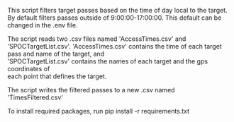 This script filters target passes based on the time of day local to the target. By default filters passes outside of 9:00:00-17:00:00. This default can be changed in the .env file.

The script reads two .csv files named 'AccessTimes.csv' and 'SPOCTargetList.csv'.
'AccessTimes.csv' contains the time of each target pass and name of the target, and\
 'SPOCTargetList.csv' contains the names of each target and the gps coordinates of \
 each point that defines the target.
 
 The script writes the filtered passes to a new .csv named 'TimesFiltered.csv'

 To install required packages, run pip install -r requirements.txt
